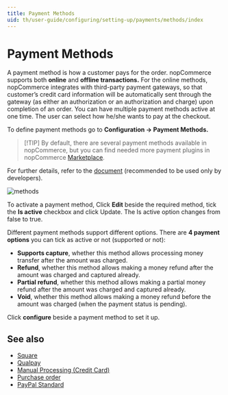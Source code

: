 ```yaml
---
title: Payment Methods
uid: th/user-guide/configuring/setting-up/payments/methods/index
---
```


# Payment Methods

A payment method is how a customer pays for the order. nopCommerce supports both **online** and **offline transactions.** For the online methods, nopCommerce integrates with third-party payment gateways, so that customer’s credit card information will be automatically sent through the gateway (as either an authorization or an authorization and charge) upon completion of an order. You can have multiple payment methods active at one time. The user can select how he/she wants to pay at the checkout.

To define payment methods go to **Configuration → Payment Methods.**

> [!TIP] By default, there are several payment methods available in nopCommerce, but you can find needed more payment plugins in nopCommerce [Marketplace](https://www.nopcommerce.com/marketplace.aspx).

For further details, refer to the [document](xref:en/developer/plugins/payment-method) (recommended to be used only by developers).

![methods](_static/index/methods.png)

To activate a payment method, Click **Edit** beside the required method, tick the **Is active** checkbox and click Update. The Is active option changes from false to true.

Different payment methods support different options. There are **4 payment options** you can tick as active or not (supported or not):

* **Supports capture**, whether this method allows processing money transfer after the amount was charged.
* **Refund**, whether this method allows making a money refund after the amount was charged and captured already.
* **Partial refund**, whether this method allows making a partial money refund after the amount was charged and captured already.
* **Void**, whether this method allows making a money refund before the amount was charged (when the payment status is pending).

Click **configure** beside a payment method to set it up.

## See also

* [Square](xref:th/user-guide/configuring/setting-up/payments/methods/square)
* [Qualpay](xref:th/user-guide/configuring/setting-up/payments/methods/qualpay)
* [Manual Processing (Credit Card)](xref:th/user-guide/configuring/setting-up/payments/methods/manual-processing)
* [Purchase order](xref:th/user-guide/configuring/setting-up/payments/methods/purchase-order)
* [PayPal Standard](xref:th/user-guide/configuring/setting-up/payments/methods/paypal-standard)